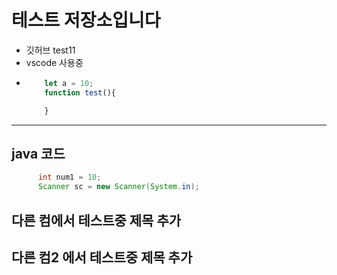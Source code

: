 # 테스트 저장소입니다
- 깃허브 test11
- vscode 사용중
- ``` javascript
      let a = 10;
      function test(){

      }
  ```
************************************************
  ## java 코드
  ```java
        int num1 = 10;
        Scanner sc = new Scanner(System.in);
  ```
  ## 다른 컴에서 테스트중 제목 추가
  ## 다른 컴2 에서 테스트중 제목 추가
